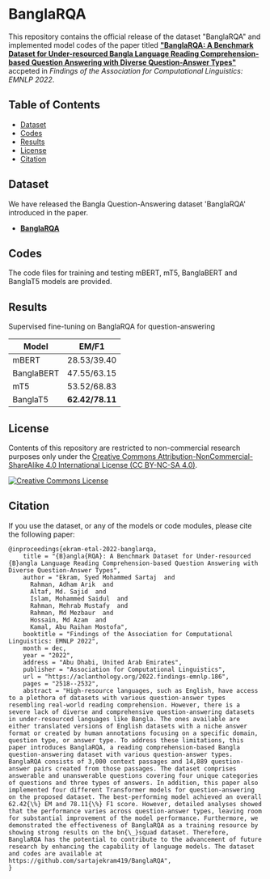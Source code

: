 # BanglaRQA

This repository contains the official release of the dataset "BanglaRQA" and implemented model codes of the paper titled [**"BanglaRQA: A Benchmark Dataset for Under-resourced Bangla Language Reading Comprehension-based Question Answering with Diverse Question-Answer Types"**](https://aclanthology.org/2022.findings-emnlp.186) accpeted in *Findings of the Association for Computational Linguistics: EMNLP 2022*.


## Table of Contents

- [Dataset](#dataset)
- [Codes](#codes)
- [Results](#results)
- [License](#license)
- [Citation](#citation)

## Dataset

We have released the Bangla Question-Answering dataset 'BanglaRQA' introduced in the paper.
- [**BanglaRQA**](https://huggingface.co/datasets/sartajekram/BanglaRQA)

## Codes

The code files for training and testing mBERT, mT5, BanglaBERT and BanglaT5 models are provided.

## Results

Supervised fine-tuning on BanglaRQA for question-answering

|     Model      |   EM/F1   |
|----------------|-----------|
|mBERT | 28.53/39.40 |
|BanglaBERT | 47.55/63.15  |        
|mT5 | 53.52/68.83 |
|BanglaT5 | **62.42/78.11** |



## License
Contents of this repository are restricted to non-commercial research purposes only under the [Creative Commons Attribution-NonCommercial-ShareAlike 4.0 International License (CC BY-NC-SA 4.0)](https://creativecommons.org/licenses/by-nc-sa/4.0/). 

<a rel="license" href="http://creativecommons.org/licenses/by-nc-sa/4.0/"><img alt="Creative Commons License" style="border-width:0" src="https://i.creativecommons.org/l/by-nc-sa/4.0/88x31.png" /></a>

## Citation
If you use the dataset, or any of the models or code modules, please cite the following paper:
```
@inproceedings{ekram-etal-2022-banglarqa,
    title = "{B}angla{RQA}: A Benchmark Dataset for Under-resourced {B}angla Language Reading Comprehension-based Question Answering with Diverse Question-Answer Types",
    author = "Ekram, Syed Mohammed Sartaj  and
      Rahman, Adham Arik  and
      Altaf, Md. Sajid  and
      Islam, Mohammed Saidul  and
      Rahman, Mehrab Mustafy  and
      Rahman, Md Mezbaur  and
      Hossain, Md Azam  and
      Kamal, Abu Raihan Mostofa",
    booktitle = "Findings of the Association for Computational Linguistics: EMNLP 2022",
    month = dec,
    year = "2022",
    address = "Abu Dhabi, United Arab Emirates",
    publisher = "Association for Computational Linguistics",
    url = "https://aclanthology.org/2022.findings-emnlp.186",
    pages = "2518--2532",
    abstract = "High-resource languages, such as English, have access to a plethora of datasets with various question-answer types resembling real-world reading comprehension. However, there is a severe lack of diverse and comprehensive question-answering datasets in under-resourced languages like Bangla. The ones available are either translated versions of English datasets with a niche answer format or created by human annotations focusing on a specific domain, question type, or answer type. To address these limitations, this paper introduces BanglaRQA, a reading comprehension-based Bangla question-answering dataset with various question-answer types. BanglaRQA consists of 3,000 context passages and 14,889 question-answer pairs created from those passages. The dataset comprises answerable and unanswerable questions covering four unique categories of questions and three types of answers. In addition, this paper also implemented four different Transformer models for question-answering on the proposed dataset. The best-performing model achieved an overall 62.42{\%} EM and 78.11{\%} F1 score. However, detailed analyses showed that the performance varies across question-answer types, leaving room for substantial improvement of the model performance. Furthermore, we demonstrated the effectiveness of BanglaRQA as a training resource by showing strong results on the bn{\_}squad dataset. Therefore, BanglaRQA has the potential to contribute to the advancement of future research by enhancing the capability of language models. The dataset and codes are available at https://github.com/sartajekram419/BanglaRQA",
}


```
